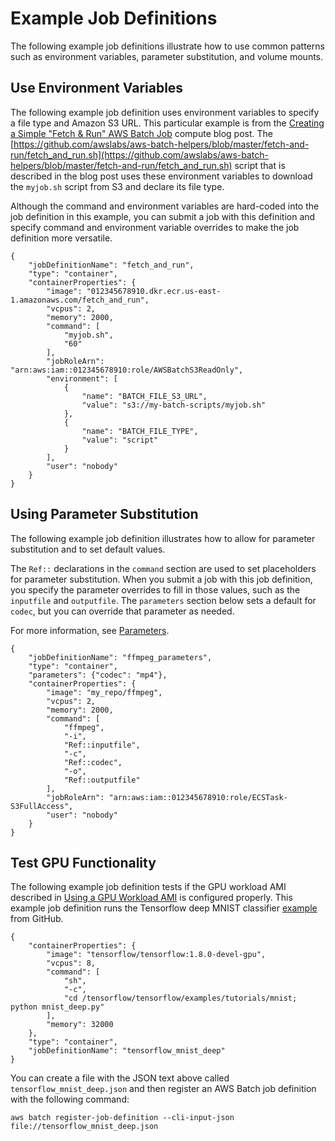 # Example Job Definitions<a name="example-job-definitions"></a>

The following example job definitions illustrate how to use common patterns such as environment variables, parameter substitution, and volume mounts\.

## Use Environment Variables<a name="example-use-envvars"></a>

The following example job definition uses environment variables to specify a file type and Amazon S3 URL\. This particular example is from the [Creating a Simple "Fetch & Run" AWS Batch Job](https://aws.amazon.com/blogs/compute/creating-a-simple-fetch-and-run-aws-batch-job/) compute blog post\. The [https://github.com/awslabs/aws-batch-helpers/blob/master/fetch-and-run/fetch_and_run.sh](https://github.com/awslabs/aws-batch-helpers/blob/master/fetch-and-run/fetch_and_run.sh) script that is described in the blog post uses these environment variables to download the `myjob.sh` script from S3 and declare its file type\.

Although the command and environment variables are hard\-coded into the job definition in this example, you can submit a job with this definition and specify command and environment variable overrides to make the job definition more versatile\.

```
{
    "jobDefinitionName": "fetch_and_run",
    "type": "container",
    "containerProperties": {
        "image": "012345678910.dkr.ecr.us-east-1.amazonaws.com/fetch_and_run",
        "vcpus": 2,
        "memory": 2000,
        "command": [
            "myjob.sh",
            "60"
        ],
        "jobRoleArn": "arn:aws:iam::012345678910:role/AWSBatchS3ReadOnly",
        "environment": [
            {
                "name": "BATCH_FILE_S3_URL",
                "value": "s3://my-batch-scripts/myjob.sh"
            },
            {
                "name": "BATCH_FILE_TYPE",
                "value": "script"
            }
        ],
        "user": "nobody"
    }
}
```

## Using Parameter Substitution<a name="example-use-parameters"></a>

The following example job definition illustrates how to allow for parameter substitution and to set default values\.

The `Ref::` declarations in the `command` section are used to set placeholders for parameter substitution\. When you submit a job with this job definition, you specify the parameter overrides to fill in those values, such as the `inputfile` and `outputfile`\. The `parameters` section below sets a default for `codec`, but you can override that parameter as needed\.

For more information, see [Parameters](job_definition_parameters.md#parameters)\.

```
{
    "jobDefinitionName": "ffmpeg_parameters",
    "type": "container",
    "parameters": {"codec": "mp4"},
    "containerProperties": {
        "image": "my_repo/ffmpeg",
        "vcpus": 2,
        "memory": 2000,
        "command": [
            "ffmpeg",
            "-i",
            "Ref::inputfile",
            "-c",
            "Ref::codec",
            "-o",
            "Ref::outputfile"
        ],
        "jobRoleArn": "arn:aws:iam::012345678910:role/ECSTask-S3FullAccess",
        "user": "nobody"
    }
}
```

## Test GPU Functionality<a name="example-test-gpu"></a>

The following example job definition tests if the GPU workload AMI described in [Using a GPU Workload AMI](batch-gpu-ami.md) is configured properly\. This example job definition runs the Tensorflow deep MNIST classifier [example](https://github.com/tensorflow/tensorflow/blob/r1.8/tensorflow/examples/tutorials/mnist/mnist_deep.py) from GitHub\.

```
{
    "containerProperties": {
        "image": "tensorflow/tensorflow:1.8.0-devel-gpu",
        "vcpus": 8,
        "command": [
            "sh",
            "-c",
            "cd /tensorflow/tensorflow/examples/tutorials/mnist; python mnist_deep.py"
        ],
        "memory": 32000
    },
    "type": "container",
    "jobDefinitionName": "tensorflow_mnist_deep"
}
```

You can create a file with the JSON text above called `tensorflow_mnist_deep.json` and then register an AWS Batch job definition with the following command:

```
aws batch register-job-definition --cli-input-json file://tensorflow_mnist_deep.json
```